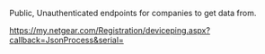 Public, Unauthenticated endpoints for companies to get data from.

https://my.netgear.com/Registration/deviceping.aspx?callback=JsonProcess&serial=<yourSerialHere>

